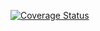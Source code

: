 [![Coverage Status](https://coveralls.io/repos/github/Loner1024/experiment-ddd/badge.svg?branch=master)](https://coveralls.io/github/Loner1024/experiment-ddd?branch=master)